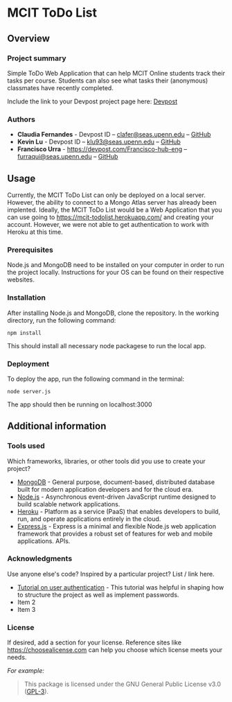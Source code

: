 # MCIT ToDo List

## Overview

### Project summary

Simple ToDo Web Application that can help MCIT Online students track their tasks per course. Students can also see what tasks their (anonymous) classmates have recently completed.

Include the link to your Devpost project page here: [Devpost](https://...)

### Authors

* **Claudia Fernandes** - Devpost ID – clafer@seas.upenn.edu – [GitHub](https://github.com/camf87)
* **Kevin Lu** - Devpost ID – klu93@seas.upenn.edu – [GitHub](https://github.com/kevlu93)
* **Francisco Urra** - https://devpost.com/Francisco-hub-eng – furraqui@seas.upenn.edu – [GitHub](https://github.com/Francisco-hub-eng)

## Usage

Currently, the MCIT ToDo List can only be deployed on a local server. However, the ability to connect to a Mongo Atlas server has already been implented. Ideally, the MCIT ToDo List would be a Web Application that you can use going to https://mcit-todolist.herokuapp.com/ and creating your account. However, we were not able to get authentication to work with Heroku at this time. 

### Prerequisites

Node.js and MongoDB need to be installed on your computer in order to run the project locally. Instructions for your OS can be found on their respective websites.

### Installation

After installing Node.js and MongoDB, clone the repository. In the working directory, run the following command:
```
npm install
```
This should install all necessary node packagese to run the local app.


### Deployment

To deploy the app, run the following command in the terminal:

```
node server.js
```
The app should then be running on localhost:3000

## Additional information

### Tools used

Which frameworks, libraries, or other tools did you use to create your project?

* [MongoDB](https://www.mongodb.com/) - General purpose, document-based, distributed database built for modern application developers and for the cloud era.
* [Node.js](https://nodejs.org/en/) - Asynchronous event-driven JavaScript runtime designed to build scalable network applications.
* [Heroku](https://www.heroku.com/) - Platform as a service (PaaS) that enables developers to build, run, and operate applications entirely in the cloud.
* [Express.js](https://www.expressjs.com) - Express is a minimal and flexible Node.js web application framework that provides a robust set of features for web and mobile applications. APIs.

### Acknowledgments

Use anyone else's code? Inspired by a particular project? List / link here.

* [Tutorial on user authentication](https://scotch.io/tutorials/easy-node-authentication-setup-and-local) - This tutorial was helpful in shaping how to structure the project as well as implement passwords.
* Item 2 
* Item 3

### License

If desired, add a section for your license. Reference sites like https://choosealicense.com can help you choose which license meets your needs.

*For example:*

>This package is licensed under the GNU General Public License v3.0 (<a href="https://choosealicense.com/licenses/gpl-3.0/" target="_blank">GPL-3</a>).
